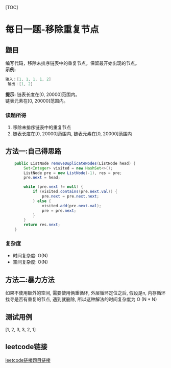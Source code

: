 [TOC]

# 每日一题-移除重复节点

## 题目
编写代码，移除未排序链表中的重复节点。保留最开始出现的节点。  
**示例:**  
```java
输入：[1, 1, 1, 1, 2]
 输出：[1, 2]
```

**提示:**
链表长度在[0, 20000]范围内。  
链表元素在[0, 20000]范围内。   

### 读题所得
1. 移除未排序链表中的重复节点
2. 链表长度在[0, 20000]范围内, 链表元素在[0, 20000]范围内

## 方法一:自己得思路
```java
    public ListNode removeDuplicateNodes(ListNode head) {
        Set<Integer> visited = new HashSet<>();
        ListNode pre = new ListNode(-1), res = pre;
        pre.next = head;

        while (pre.next != null) {
            if (visited.contains(pre.next.val)) {
                pre.next = pre.next.next;
            } else {
                visited.add(pre.next.val);
                pre = pre.next;
            }
        }
        return res.next;
    }
```
### 复杂度
* 时间复杂度: O(N)
* 空间复杂度: O(N)

## 方法二:暴力方法
如果不使用额外的空间, 需要使用俩重循环, 外层循环定位之后, 假设是n, 内存循环找寻是否有重复的节点, 遇到就删除, 所以这种解法的时间复杂度为 O (N * N)  


## 测试用例
[1, 2, 3, 3, 2, 1]  

## leetcode链接
[leetcode链接题目链接](https://leetcode-cn.com/problems/remove-duplicate-node-lcci/submissions/)  